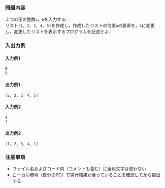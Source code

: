 ### 問題内容
２つの正の整数`a`，`b`を入力する．  
リスト`[1, 2, 3, 4, 5]`を作成し，作成したリストの位置`a`の要素を，`b`に変更し，変更したリストを表示するプログラムを記述せよ．


### 入出力例
#### 入力例1
```
0
5
```

#### 出力例1
```
[5, 2, 3, 4, 5]
```

#### 入力例2
```
4
1
```
#### 出力例2
```
[1, 2, 3, 4, 1]
```


### 注意事項

- ファイル名およびコード内（コメントも含む）に全角文字は使わない  
- ローカル環境（自分のPC）で実行結果が合っていることを確認してから提出する
